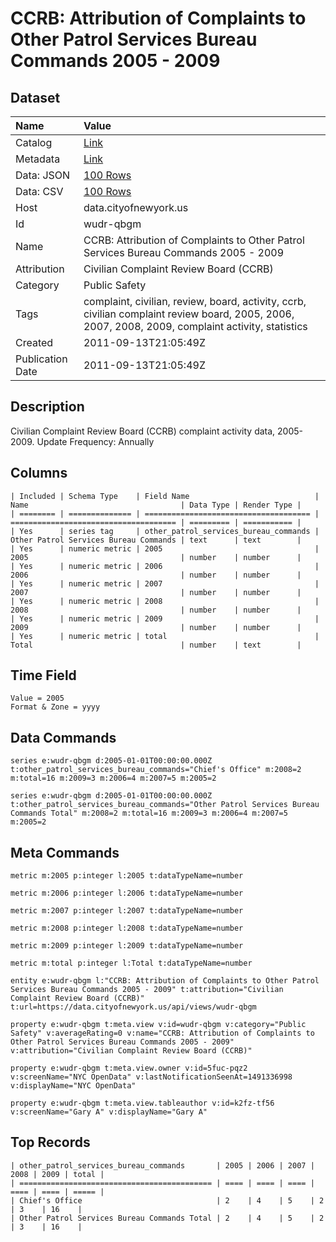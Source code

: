 # CCRB: Attribution of Complaints to Other Patrol Services Bureau Commands 2005 - 2009

## Dataset

| Name | Value |
| :--- | :---- |
| Catalog | [Link](https://catalog.data.gov/dataset/ccrb-attribution-of-complaints-to-other-patrol-services-bureau-commands-2005-2009-8861a) |
| Metadata | [Link](https://data.cityofnewyork.us/api/views/wudr-qbgm) |
| Data: JSON | [100 Rows](https://data.cityofnewyork.us/api/views/wudr-qbgm/rows.json?max_rows=100) |
| Data: CSV | [100 Rows](https://data.cityofnewyork.us/api/views/wudr-qbgm/rows.csv?max_rows=100) |
| Host | data.cityofnewyork.us |
| Id | wudr-qbgm |
| Name | CCRB: Attribution of Complaints to Other Patrol Services Bureau Commands 2005 - 2009 |
| Attribution | Civilian Complaint Review Board (CCRB) |
| Category | Public Safety |
| Tags | complaint, civilian, review, board, activity, ccrb, civilian complaint review board, 2005, 2006, 2007, 2008, 2009, complaint activity, statistics |
| Created | 2011-09-13T21:05:49Z |
| Publication Date | 2011-09-13T21:05:49Z |

## Description

Civilian Complaint Review Board (CCRB) complaint activity data, 2005-2009. Update Frequency: Annually

## Columns

```ls
| Included | Schema Type    | Field Name                            | Name                                  | Data Type | Render Type |
| ======== | ============== | ===================================== | ===================================== | ========= | =========== |
| Yes      | series tag     | other_patrol_services_bureau_commands | Other Patrol Services Bureau Commands | text      | text        |
| Yes      | numeric metric | 2005                                  | 2005                                  | number    | number      |
| Yes      | numeric metric | 2006                                  | 2006                                  | number    | number      |
| Yes      | numeric metric | 2007                                  | 2007                                  | number    | number      |
| Yes      | numeric metric | 2008                                  | 2008                                  | number    | number      |
| Yes      | numeric metric | 2009                                  | 2009                                  | number    | number      |
| Yes      | numeric metric | total                                 | Total                                 | number    | text        |
```

## Time Field

```ls
Value = 2005
Format & Zone = yyyy
```

## Data Commands

```ls
series e:wudr-qbgm d:2005-01-01T00:00:00.000Z t:other_patrol_services_bureau_commands="Chief's Office" m:2008=2 m:total=16 m:2009=3 m:2006=4 m:2007=5 m:2005=2

series e:wudr-qbgm d:2005-01-01T00:00:00.000Z t:other_patrol_services_bureau_commands="Other Patrol Services Bureau Commands Total" m:2008=2 m:total=16 m:2009=3 m:2006=4 m:2007=5 m:2005=2
```

## Meta Commands

```ls
metric m:2005 p:integer l:2005 t:dataTypeName=number

metric m:2006 p:integer l:2006 t:dataTypeName=number

metric m:2007 p:integer l:2007 t:dataTypeName=number

metric m:2008 p:integer l:2008 t:dataTypeName=number

metric m:2009 p:integer l:2009 t:dataTypeName=number

metric m:total p:integer l:Total t:dataTypeName=number

entity e:wudr-qbgm l:"CCRB: Attribution of Complaints to Other Patrol Services Bureau Commands 2005 - 2009" t:attribution="Civilian Complaint Review Board (CCRB)" t:url=https://data.cityofnewyork.us/api/views/wudr-qbgm

property e:wudr-qbgm t:meta.view v:id=wudr-qbgm v:category="Public Safety" v:averageRating=0 v:name="CCRB: Attribution of Complaints to Other Patrol Services Bureau Commands 2005 - 2009" v:attribution="Civilian Complaint Review Board (CCRB)"

property e:wudr-qbgm t:meta.view.owner v:id=5fuc-pqz2 v:screenName="NYC OpenData" v:lastNotificationSeenAt=1491336998 v:displayName="NYC OpenData"

property e:wudr-qbgm t:meta.view.tableauthor v:id=k2fz-tf56 v:screenName="Gary A" v:displayName="Gary A"
```

## Top Records

```ls
| other_patrol_services_bureau_commands       | 2005 | 2006 | 2007 | 2008 | 2009 | total | 
| =========================================== | ==== | ==== | ==== | ==== | ==== | ===== | 
| Chief's Office                              | 2    | 4    | 5    | 2    | 3    | 16    | 
| Other Patrol Services Bureau Commands Total | 2    | 4    | 5    | 2    | 3    | 16    | 
```